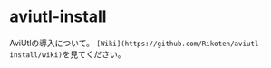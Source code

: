 # aviutl-install
AviUtlの導入について。
```[Wiki](https://github.com/Rikoten/aviutl-install/wiki)```を見てください。
